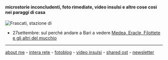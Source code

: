 
#### microstorie inconcludenti, foto rimediate, video insulsi e altre cose così nei paraggi di casa  

![](https://live.staticflickr.com/65535/50383767437_66438be537.jpg "Frascati, stazione di")


- 27settembre: sul perché andare a Bari a vedere [Medea, Eracle, Filottete e gli altri del mucchio](  https://cacioman.github.io/20wk38-medeaperstrada-lettioquasi.html)    


---    
[about me](https://about.me/cacioman) - [intera rete](https://cacioman.github.io/interarete.html) - [fotoblog](https://www.flickr.com/photos/cacioman/) - [video insulsi](https://www.youtube.com/c/ClaudioGatti44) - [shared ost](https://t.me/cacioshared) - [newsletter](https://tinyletter.com/cacioman)  

<!---  
--->  
